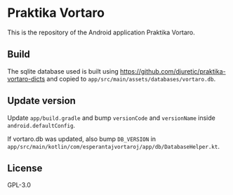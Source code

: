 # Praktika Vortaro

This is the repository of the Android application Praktika Vortaro.

## Build

The sqlite database used is built using https://github.com/djuretic/praktika-vortaro-dicts and copied to `app/src/main/assets/databases/vortaro.db`.

## Update version

Update `app/build.gradle` and bump `versionCode` and `versionName` inside `android.defaultConfig`.

If vortaro.db was updated, also bump `DB_VERSION` in `app/src/main/kotlin/com/esperantajvortaroj/app/db/DatabaseHelper.kt`.

## License

GPL-3.0
